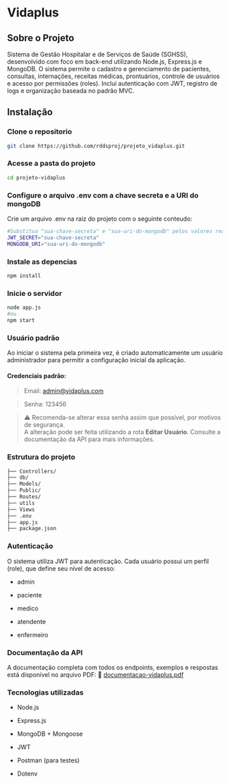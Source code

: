 # Vidaplus

## Sobre o Projeto
Sistema de Gestão Hospitalar e de Serviços de Saúde (SGHSS), desenvolvido com foco em back-end utilizando Node.js, Express.js e MongoDB. O sistema permite o cadastro e gerenciamento de pacientes, consultas, internações, receitas médicas, prontuários, controle de usuários e acesso por permissões (roles).
Inclui autenticação com JWT, registro de logs e organização baseada no padrão MVC.
## Instalação

### Clone o repositorio
```bash
git clone https://github.com/rddsproj/projeto_vidaplus.git
```
### Acesse a pasta do projeto
```bash
cd projeto-vidaplus
```
### Configure o arquivo .env com a chave secreta e a URI do mongoDB
Crie um arquivo .env na raiz do projeto com o seguinte conteudo:
```bash
#Substitua "sua-chave-secreta" e "sua-uri-do-mongodb" pelos valores reais.
JWT_SECRET="sua-chave-secreta" 
MONGODB_URI="sua-uri-do-mongodb"
```
### Instale as depencias
```bash
npm install
```
### Inicie o servidor
```bash
node app.js
#ou
npm start
```
### Usuário padrão
Ao iniciar o sistema pela primeira vez, é criado automaticamente um usuário administrador para permitir a configuração inicial da aplicação.

#### Credenciais padrão:

> Email: admin@vidaplus.com

> Senha: 123456

> ⚠️ Recomenda-se alterar essa senha assim que possível, por motivos de segurança.  
> A alteração pode ser feita utilizando a rota **Editar Usuário**. Consulte a documentação da API para mais informações.

### Estrutura do projeto
```bash
├── Controllers/
├── db/
├── Models/
├── Public/
├── Routes/
├── utils
├── Views
├── .env
├── app.js
├── package.json
```
### Autenticação
O sistema utiliza JWT para autenticação.
Cada usuário possui um perfil (role), que define seu nível de acesso:

- admin

- paciente

- medico

- atendente

- enfermeiro

### Documentação da API
A documentação completa com todos os endpoints, exemplos e respostas está disponível no arquivo PDF:
📎 [documentacao-vidaplus.pdf](./documentacao-vidaplus.pdf)

### Tecnologias utilizadas
- Node.js

- Express.js

- MongoDB + Mongoose

- JWT

- Postman (para testes)

- Dotenv